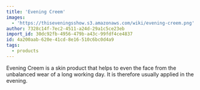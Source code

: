 ```yaml
---
title: 'Evening Creem'
images:
  - 'https://thiseveningsshow.s3.amazonaws.com/wiki/evening-creem.png'
author: 7328c14f-7ec2-4511-a24d-29a1c5ce23eb
import_id: 30dc92fb-4956-479b-a43c-99fdf4ce4837
id: 4a200aab-620e-41cd-8e16-510c6bc0d4a9
tags:
  - products
---
```

Evening Creem is a skin product that helps to even the face from the unbalanced wear of a long working day. It is therefore usually applied in the evening.
